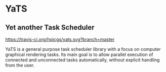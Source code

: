 # YaTS
## Yet another Task Scheduler

https://travis-ci.org/hpicgs/yats.svg?branch=master

YaTS is a general purpose task scheduler library with a focus on computer graphical rendering tasks. Its main goal is to allow parallel execution of connected and unconnected tasks automatically, without explicit handling from the user.